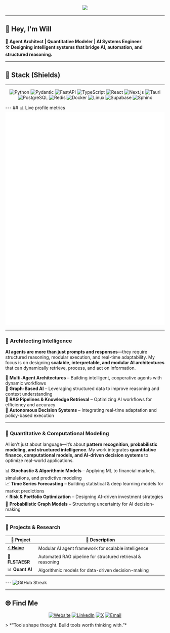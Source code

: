 <!--
  pr1m8 / pr1m8 — Profile README
  Theme: Hacker Purple (+ Neon Green accent)
  Keep the palette tight and consistent across images/cards.
-->
<!-- Header: theme-aware typing banner -->
<p align="center">
  <picture>
    <!-- Dark mode -->
    <source media="(prefers-color-scheme: dark)" srcset="https://readme-typing-svg.herokuapp.com/?lines=AI+Agent+Architect;Autonomous+Systems+Engineer;Graph+AI+%7C+RAG+%7C+Quant&font=Fira+Code&color=%23A855F7&center=true&width=720&height=50">
    <!-- Light mode (slightly deeper violet for contrast) -->
    <img src="https://readme-typing-svg.herokuapp.com/?lines=AI+Agent+Architect;Autonomous+Systems+Engineer;Graph+AI+%7C+RAG+%7C+Quant&font=Fira+Code&color=%236D28D9&center=true&width=720&height=50" />
  </picture>
</p>


---

## 👾 **Hey, I'm Will**  
🚀 **Agent Architect | Quantitative Modeler | AI Systems Engineer**  
🛠 **Designing intelligent systems that bridge AI, automation, and structured reasoning.**  



---
## 🧰 Stack (Shields)


---
<p align="center">
  <img alt="Python" src="https://img.shields.io/badge/Python-%20?logo=python&logoColor=A855F7&labelColor=0D1117&color=30363d">
  <img alt="Pydantic" src="https://img.shields.io/badge/Pydantic-%20?logo=pydantic&logoColor=A855F7&labelColor=0D1117&color=30363d">
  <img alt="FastAPI" src="https://img.shields.io/badge/FastAPI-%20?logo=fastapi&logoColor=A855F7&labelColor=0D1117&color=30363d">
  <img alt="TypeScript" src="https://img.shields.io/badge/TypeScript-%20?logo=typescript&logoColor=A855F7&labelColor=0D1117&color=30363d">
  <img alt="React" src="https://img.shields.io/badge/React-%20?logo=react&logoColor=A855F7&labelColor=0D1117&color=30363d">
  <img alt="Next.js" src="https://img.shields.io/badge/Next.js-%20?logo=next.js&logoColor=A855F7&labelColor=0D1117&color=30363d">
  <img alt="Tauri" src="https://img.shields.io/badge/Tauri-%20?logo=tauri&logoColor=A855F7&labelColor=0D1117&color=30363d">
  <img alt="PostgreSQL" src="https://img.shields.io/badge/PostgreSQL-%20?logo=postgresql&logoColor=A855F7&labelColor=0D1117&color=30363d">
  <img alt="Redis" src="https://img.shields.io/badge/Redis-%20?logo=redis&logoColor=A855F7&labelColor=0D1117&color=30363d">
  <img alt="Docker" src="https://img.shields.io/badge/Docker-%20?logo=docker&logoColor=A855F7&labelColor=0D1117&color=30363d">
  <img alt="Linux" src="https://img.shields.io/badge/Linux-%20?logo=linux&logoColor=A855F7&labelColor=0D1117&color=30363d">
  <img alt="Supabase" src="https://img.shields.io/badge/Supabase-%20?logo=supabase&logoColor=A855F7&labelColor=0D1117&color=30363d">
  <img alt="Sphinx" src="https://img.shields.io/badge/Sphinx-%20?logo=sphinx&logoColor=A855F7&labelColor=0D1117&color=30363d">
</p>
---   
## 📊 Live profile metrics
<!-- Auto-updated by .github/workflows/metrics.yml -->
<img src="./metrics.svg" alt="Metrics for pr1m8" />

---   


### **🔹 Architecting Intelligence**
**AI agents are more than just prompts and responses**—they require structured reasoning, modular execution, and real-time adaptability. My focus is on designing **scalable, interpretable, and modular AI architectures** that can dynamically retrieve, process, and act on information.

🔹 **Multi-Agent Architectures** – Building intelligent, cooperative agents with dynamic workflows  
🔹 **Graph-Based AI** – Leveraging structured data to improve reasoning and context understanding  
🔹 **RAG Pipelines & Knowledge Retrieval** – Optimizing AI workflows for efficiency and accuracy  
🔹 **Autonomous Decision Systems** – Integrating real-time adaptation and policy-based execution  

---

### **🔹 Quantitative & Computational Modeling**
AI isn't just about language—it’s about **pattern recognition, probabilistic modeling, and structured intelligence**. My work integrates **quantitative finance, computational models, and AI-driven decision systems** to optimize real-world applications.

📊 **Stochastic & Algorithmic Models** – Applying ML to financial markets, simulations, and predictive modeling  
📈 **Time Series Forecasting** – Building statistical & deep learning models for market predictions  
⚡ **Risk & Portfolio Optimization** – Designing AI-driven investment strategies  
🔢 **Probabilistic Graph Models** – Structuring uncertainty for AI decision-making  

---

### **🔹 Projects & Research**
| 🔧 **Project** | 📝 **Description** |  
|-----------|---------------|  
| [⚡ **Haive**](https://github.com/0rac130fD31phi/haive) | Modular AI agent framework for scalable intelligence |  
| 🔬 **FLSTAESR** | Automated RAG pipeline for structured retrieval & reasoning |  
| 📊 **Quant AI** | Algorithmic models for data-driven decision-making |  

--- ![GitHub Streak](https://streak-stats.demolab.com?user=pr1m8&hide_border=true&background=0D1117&ring=8B5CF6&fire=A7F3D0&currStreakNum=E9D5FF&currStreakLabel=8B5CF6&sideNums=A7F3D0&sideLabels=6EE7B7&dates=8B5CF6)



---
## 🌐 Find Me
<p align="center">
  <a href="#" target="_blank"><img alt="Website" src="https://img.shields.io/badge/Website-0D1117?logo=firefox-browser&labelColor=0D1117&logoColor=A855F7&color=30363d"></a>
  <a href="#" target="_blank"><img alt="LinkedIn" src="https://img.shields.io/badge/LinkedIn-0D1117?logo=linkedin&labelColor=0D1117&logoColor=A855F7&color=30363d"></a>
  <a href="#" target="_blank"><img alt="X" src="https://img.shields.io/badge/X-0D1117?logo=x&labelColor=0D1117&logoColor=A855F7&color=30363d"></a>
  <a href="mailto:" target="_blank"><img alt="Email" src="https://img.shields.io/badge/Email-0D1117?logo=gmail&labelColor=0D1117&logoColor=A855F7&color=30363d"></a>
</p>
> *“Tools shape thought. Build tools worth thinking with.”*